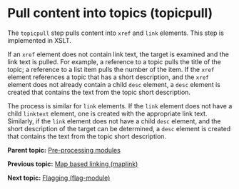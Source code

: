# Pull content into topics \(topicpull\)

The `topicpull` step pulls content into `xref` and `link` elements. This step is implemented in XSLT.

If an `xref` element does not contain link text, the target is examined and the link text is pulled. For example, a reference to a topic pulls the title of the topic; a reference to a list item pulls the number of the item. If the `xref` element references a topic that has a short description, and the `xref` element does not already contain a child `desc` element, a `desc` element is created that contains the text from the topic short description.

The process is similar for `link` elements. If the `link` element does not have a child `linktext` element, one is created with the appropriate link text. Similarly, if the `link` element does not have a child `desc` element, and the short description of the target can be determined, a `desc` element is created that contains the text from the topic short description.

**Parent topic:** [Pre-processing modules](../reference/preprocessing.md)

**Previous topic:** [Map based linking \(maplink\)](../reference/preprocess-maplink.md)

**Next topic:** [Flagging \(flag-module\)](../reference/preprocess-flagging.md)

